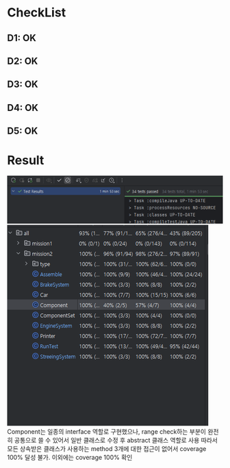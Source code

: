 # CheckList
## D1: OK
## D2: OK
## D3: OK
## D4: OK
## D5: OK

# Result
![Test Pass](allPass.PNG)
![Coverage 100%](coverage.PNG)
Component는 일종의 interface 역할로 구현했으나, range check하는 부분이 완전히 공통으로 쓸 수 있어서 일반 클래스로 수정 후 abstract 클래스 역할로 사용
따라서 모든 상속받은 클래스가 사용하는 method 3개에 대한 접근이 없어서 coverage 100% 달성 불가. 이외에는 coverage 100% 확인 
